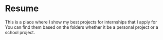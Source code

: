 # Resume
This is a place where I show my best projects for internships that I apply for
You can find them based on the folders whether it be a personal project or a school project.
